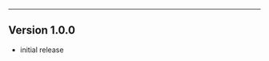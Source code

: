 ------------------------------------------------------
Version 1.0.0
------------------------------------------------------
- initial release